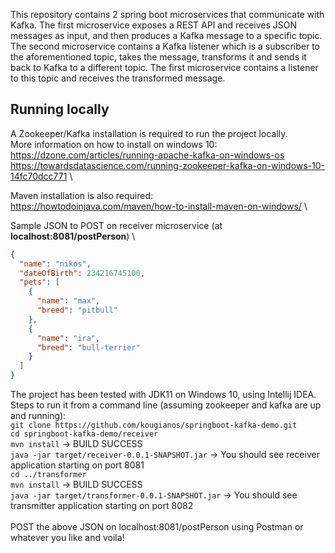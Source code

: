 This repository contains 2 spring boot microservices that communicate with Kafka. The first microservice exposes a REST API and receives JSON messages as input, and then produces a Kafka message to a specific topic. The second microservice contains a Kafka listener which is a subscriber to the aforementioned topic, takes the message, transforms it and sends it back to Kafka to a different topic. The first microservice contains a listener to this topic and receives the transformed message.

## Running locally
A Zookeeper/Kafka installation is required to run the project locally.\
More information on how to install on windows 10:\
https://dzone.com/articles/running-apache-kafka-on-windows-os \
https://towardsdatascience.com/running-zookeeper-kafka-on-windows-10-14fc70dcc771 \

Maven installation is also required:\
https://howtodoinjava.com/maven/how-to-install-maven-on-windows/ \

Sample JSON to POST on receiver microservice (at **localhost:8081/postPerson**) \
```json
{
  "name": "nikos",
  "dateOfBirth": 234216745100,
  "pets": [
    {
      "name": "max",
      "breed": "pitbull"
    },
    {
      "name": "ira",
      "breed": "bull-terrier"
    }
  ]
}
```
The project has been tested with JDK11 on Windows 10, using Intellij IDEA.\
Steps to run it from a command line (assuming zookeeper and kafka are up and running):\
`git clone https://github.com/kougianos/springboot-kafka-demo.git`\
`cd springboot-kafka-demo/receiver`\
`mvn install` -> BUILD SUCCESS\
`java -jar target/receiver-0.0.1-SNAPSHOT.jar` -> You should see receiver application starting on port 8081\
`cd ../transformer`\
`mvn install` -> BUILD SUCCESS\
`java -jar target/transformer-0.0.1-SNAPSHOT.jar` -> You should see transmitter application starting on port 8082\
\
POST the above JSON on localhost:8081/postPerson using Postman or whatever you like and voila!
